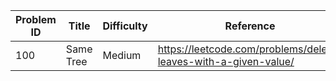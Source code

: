 | Problem ID | Title | Difficulty | Reference
| --- | --- | --- | ---
| 100 | Same Tree | Medium | https://leetcode.com/problems/delete-leaves-with-a-given-value/
